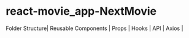 # react-movie_app-NextMovie
 Folder Structure| Reusable Components | Props |  Hooks | API | Axios |

